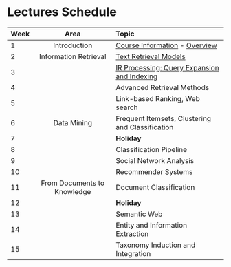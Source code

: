 # Lectures Schedule

| Week | Area                        | Topic                                            |
|:-----|:---------------------------:|:-------------------------------------------------|
| 1    | Introduction                | [Course Information][1] - [Overview][2]          |
| 2    | Information Retrieval       | [Text Retrieval Models][3]                       |
| 3    |                             | [IR Processing: Query Expansion and Indexing][4] |
| 4    |                             | Advanced Retrieval Methods                       |
| 5    |                             | Link-based Ranking, Web search                   |
| 6    | Data Mining                 | Frequent Itemsets, Clustering and Classification |
| 7    |                             | **Holiday**                                      |
| 8    |                             | Classification Pipeline                          |
| 9    |                             | Social Network Analysis                          |
| 10   |                             | Recommender Systems                              |
| 11   | From Documents to Knowledge | Document Classification                          |
| 12   |                             | **Holiday**                                      |
| 13   |                             | Semantic Web                                     |
| 14   |                             | Entity and Information Extraction                |
| 15   |                             | Taxonomy Induction and Integration               |

[1]:week%201%20-%20Course%20Information%202018.pdf
[2]:week%201%20-%20Overview%20DIS.pdf
[3]:week%202%20-%20Information%20Retrieval%20Basics.pdf
[4]:week%203%20-%20IR%20Implementation.pdf
